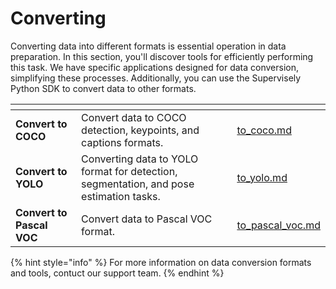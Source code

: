 # Converting

Converting data into different formats is essential operation in data preparation. In this section, you'll discover tools for efficiently performing this task. We have specific applications designed for data conversion, simplifying these processes. Additionally, you can use the Supervisely Python SDK to convert data to other formats.

<table data-view="cards">
<thead><tr><th></th><th></th><th data-hidden data-card-target data-type="content-ref"></th></tr></thead>
<tbody>
<tr>
<td><strong>Convert to COCO</strong></td>
<td>Convert data to COCO detection, keypoints, and captions formats.</td>
<td><a href="./to_coco.md">to_coco.md</a></td>
</tr>
<tr>
<td><strong>Convert to YOLO</strong></td>
<td>Converting data to YOLO format for detection, segmentation, and pose estimation tasks.</td>
<td><a href="./to_yolo.md">to_yolo.md</a></td>
</tr>
<tr>
<td><strong>Convert to Pascal VOC</strong></td>
<td>Convert data to Pascal VOC format.</td>
<td><a href="./to_pascal_voc.md">to_pascal_voc.md</a></td>
</tr>
</tbody>
</table>

{% hint style="info" %}
For more information on data conversion formats and tools, contuct our support team.
{% endhint %}
